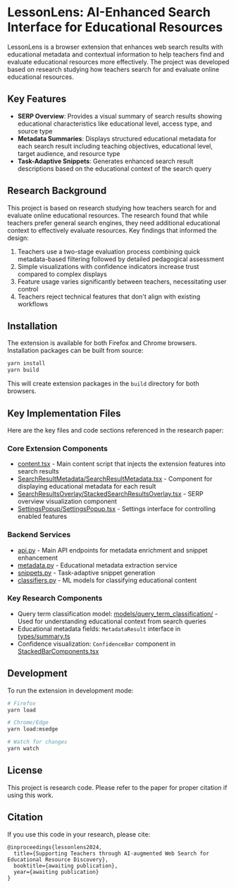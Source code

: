 # LessonLens: AI-Enhanced Search Interface for Educational Resources

LessonLens is a browser extension that enhances web search results with educational metadata and contextual information to help teachers find and evaluate educational resources more effectively. The project was developed based on research studying how teachers search for and evaluate online educational resources.

## Key Features

- **SERP Overview**: Provides a visual summary of search results showing educational characteristics like educational level, access type, and source type
- **Metadata Summaries**: Displays structured educational metadata for each search result including teaching objectives, educational level, target audience, and resource type
- **Task-Adaptive Snippets**: Generates enhanced search result descriptions based on the educational context of the search query

## Research Background

This project is based on research studying how teachers search for and evaluate online educational resources. The research found that while teachers prefer general search engines, they need additional educational context to effectively evaluate resources. Key findings that informed the design:

1. Teachers use a two-stage evaluation process combining quick metadata-based filtering followed by detailed pedagogical assessment
2. Simple visualizations with confidence indicators increase trust compared to complex displays
3. Feature usage varies significantly between teachers, necessitating user control
4. Teachers reject technical features that don't align with existing workflows

## Installation

The extension is available for both Firefox and Chrome browsers. Installation packages can be built from source:

```bash
yarn install
yarn build
```

This will create extension packages in the `build` directory for both browsers.

## Key Implementation Files

Here are the key files and code sections referenced in the research paper:

### Core Extension Components
- [content.tsx](extension/src/content.tsx) - Main content script that injects the extension features into search results
- [SearchResultMetadata/SearchResultMetadata.tsx](extension/src/components/SearchResultMetadata/SearchResultMetadata.tsx) - Component for displaying educational metadata for each result
- [SearchResultsOverlay/StackedSearchResultsOverlay.tsx](extension/src/components/SearchResultsOverlay/StackedSearchResultsOverlay.tsx) - SERP overview visualization component
- [SettingsPopup/SettingsPopup.tsx](extension/src/components/SettingsPopup/SettingsPopup.tsx) - Settings interface for controlling enabled features

### Backend Services
- [api.py](backend/ll/api.py) - Main API endpoints for metadata enrichment and snippet enhancement
- [metadata.py](backend/ll/metadata.py) - Educational metadata extraction service
- [snippets.py](backend/ll/snippets.py) - Task-adaptive snippet generation
- [classifiers.py](backend/ll/classifiers.py) - ML models for classifying educational content

### Key Research Components
- Query term classification model: [models/query_term_classification/](backend/models/query_term_classification/) - Used for understanding educational context from search queries
- Educational metadata fields: `MetadataResult` interface in [types/summary.ts](extension/src/types/summary.ts)
- Confidence visualization: `ConfidenceBar` component in [StackedBarComponents.tsx](extension/src/components/SearchResultsOverlay/StackedBarComponents.tsx)

## Development

To run the extension in development mode:

```bash
# Firefox
yarn load

# Chrome/Edge
yarn load:msedge 

# Watch for changes
yarn watch
```

## License

This project is research code. Please refer to the paper for proper citation if using this work.

## Citation

If you use this code in your research, please cite:

```
@inproceedings{lessonlens2024,
  title={Supporting Teachers through AI-augmented Web Search for Educational Resource Discovery},
  booktitle={awaiting publication},
  year={awaiting publication}
}
```
